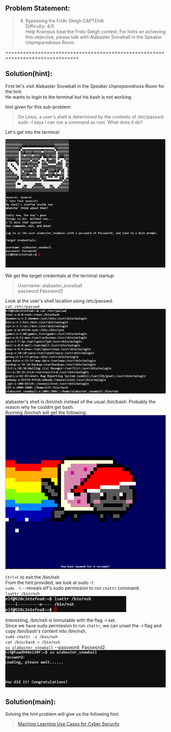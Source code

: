 ## Problem Statement:

> 8) Bypassing the Frido Sleigh CAPTEHA  
> Difficulty: 4/5  
> Help Krampus beat the Frido Sleigh contest. For hints on achieving this objective, please talk with Alabaster Snowball in the Speaker Unpreparedness Room.


===============================================================================
## Solution(hint):

First let's visit Alabaster Snowball in the _Speaker Unpreparedness Room_ for the hint.  
He wants to login to the terminal but his bash is not working.

hint given for this sub-problem:

> On Linux, a user's shell is determined by the contents of /etc/passwd  
> sudo -l says I can run a command as root. What does it do?

Let's get into the terminal:

![](./res/pic1.png)

We get the target credentials at the terminal startup:  
> Username: alabaster_snowball  
> password Password2

Look at the user's shell location using /etc/passwd:  
`cat /etc/passwd`  
![](./res/pic2.png)

alabaster's shell is /bin/nsh instead of the usual /bin/bash. Probably the reason why he couldnt get bash.  
Running /bin/nsh will get the following:  
![](./res/pic3.png)

`Ctrl+C` to exit the /bin/nsh  
From the hint provided, we look at sudo -l:  
`sudo -l` --reveals elf's sudo permission to run `chattr` command.  
`lsattr /bin/nsh`  
![](./res/pic4.png)

Interesting, /bin/nsh is immutable with the flag -i set.  
Since we have sudo permission to run `chattr`, we can unset the -i flag and copy /bin/bash's content into /bin/nsh.  
`sudo chattr -i /bin/nsh`  
`cat /bin/bash > /bin/nsh`  
`su alabaster_snowball` --password: Password2  
![](./res/pic5.png)


## Solution(main):

Solving the hint problem will give us the following hint:

> [Machine Learning Use Cases for Cyber Security](https://www.youtube.com/watch?v=jmVPLwjm_zs&feature=youtu.be)
